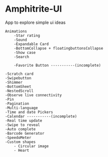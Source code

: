 # Amphitrite-UI
App to explore simple ui ideas

    Animations
        -Star rating 
        -Sound 
        -Expandable Card
        -BottomCollapse + floatingbuttonsCollapse
        -Show case 
        -Search 

        -Favorite Button -----------(incomplete)

    -Scratch card
    -Swipebutton
    -Shimmer
    -BottomSheet
    -NestedScroll
    -Observe live connectivity
    -Pin
    -Pagination
    -Multi-language
    -Time and date Pickers
    -Calendar -----------(incomplete)
    -Real time update
    -Swipe to reveal
    -Auto complete
    -Barcode Generator
    -SpeedoMeter
    -Custom shapes
        - Circular image
        - Heart